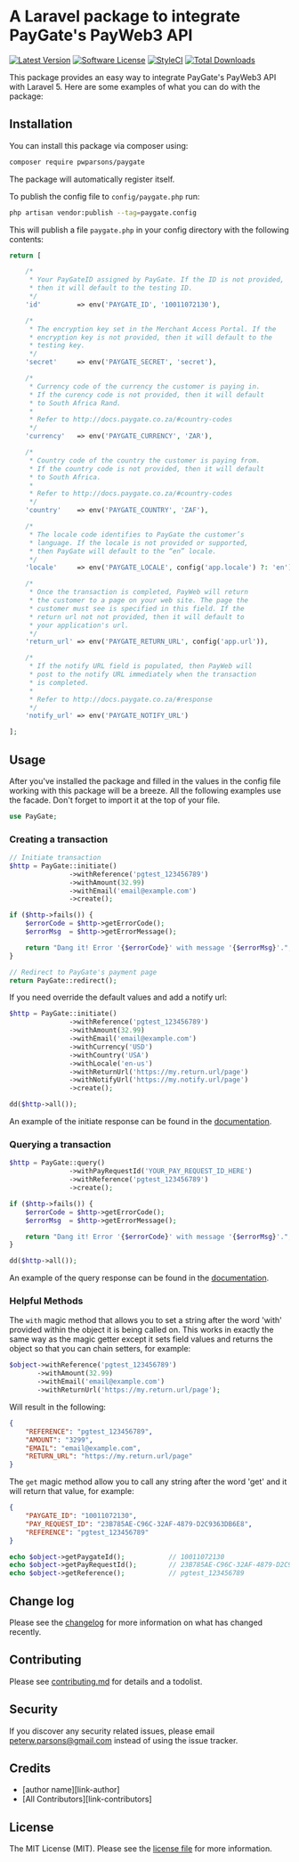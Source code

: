 # A Laravel package to integrate PayGate's PayWeb3 API

[![Latest Version](https://img.shields.io/github/release/pwparsons/paygate.svg?style=flat-square)](https://github.com/pwparsons/paygate/releases)
[![Software License](https://img.shields.io/badge/license-MIT-brightgreen.svg?style=flat-square)](LICENSE.md)
[![StyleCI](https://styleci.io/repos/203629326/shield?branch=master)](https://styleci.io/repos/203629326)
[![Total Downloads](https://img.shields.io/packagist/dt/pwparsons/paygate.svg?style=flat-square)](https://packagist.org/pwparsons/paygate)

This package provides an easy way to integrate PayGate's PayWeb3 API with Laravel 5. Here are some examples of what you can do with the package:

## Installation

You can install this package via composer using:

```bash
composer require pwparsons/paygate
```

The package will automatically register itself.

To publish the config file to `config/paygate.php` run:

```bash
php artisan vendor:publish --tag=paygate.config
```

This will publish a file `paygate.php` in your config directory with the following contents:

```php
return [

    /*
     * Your PayGateID assigned by PayGate. If the ID is not provided,
     * then it will default to the testing ID.
     */
    'id'         => env('PAYGATE_ID', '10011072130'),

    /*
     * The encryption key set in the Merchant Access Portal. If the
     * encryption key is not provided, then it will default to the
     * testing key.
     */
    'secret'     => env('PAYGATE_SECRET', 'secret'),

    /*
     * Currency code of the currency the customer is paying in.
     * If the curency code is not provided, then it will default
     * to South Africa Rand.
     *
     * Refer to http://docs.paygate.co.za/#country-codes
     */
    'currency'   => env('PAYGATE_CURRENCY', 'ZAR'),

    /*
     * Country code of the country the customer is paying from.
     * If the country code is not provided, then it will default
     * to South Africa.
     *
     * Refer to http://docs.paygate.co.za/#country-codes
     */
    'country'    => env('PAYGATE_COUNTRY', 'ZAF'),

    /*
     * The locale code identifies to PayGate the customer’s
     * language. If the locale is not provided or supported,
     * then PayGate will default to the “en” locale.
     */
    'locale'     => env('PAYGATE_LOCALE', config('app.locale') ?: 'en'),

    /*
     * Once the transaction is completed, PayWeb will return
     * the customer to a page on your web site. The page the
     * customer must see is specified in this field. If the 
     * return url not not provided, then it will default to
     * your application's url.
     */
    'return_url' => env('PAYGATE_RETURN_URL', config('app.url')),

    /*
     * If the notify URL field is populated, then PayWeb will
     * post to the notify URL immediately when the transaction
     * is completed.
     *
     * Refer to http://docs.paygate.co.za/#response
     */
    'notify_url' => env('PAYGATE_NOTIFY_URL')

];
```

## Usage

After you've installed the package and filled in the values in the config file working with this package will be a breeze. All the following examples use the facade. Don't forget to import it at the top of your file.

```php
use PayGate;
```

### Creating a transaction

```php
// Initiate transaction
$http = PayGate::initiate()
               ->withReference('pgtest_123456789')
               ->withAmount(32.99)
               ->withEmail('email@example.com')
               ->create();

if ($http->fails()) {
    $errorCode = $http->getErrorCode();
    $errorMsg  = $http->getErrorMessage();

    return "Dang it! Error '{$errorCode}' with message '{$errorMsg}'.";
}

// Redirect to PayGate's payment page
return PayGate::redirect();
```

If you need override the default values and add a notify url:

```php
$http = PayGate::initiate()
               ->withReference('pgtest_123456789')
               ->withAmount(32.99)
               ->withEmail('email@example.com')
               ->withCurrency('USD')
               ->withCountry('USA')
               ->withLocale('en-us')
               ->withReturnUrl('https://my.return.url/page')
               ->withNotifyUrl('https://my.notify.url/page')
               ->create();

dd($http->all());
```

An example of the initiate response can be found in the [documentation](http://docs.paygate.co.za/#response).

### Querying a transaction

```php
$http = PayGate::query()
               ->withPayRequestId('YOUR_PAY_REQUEST_ID_HERE')
               ->withReference('pgtest_123456789')
               ->create();

if ($http->fails()) {
    $errorCode = $http->getErrorCode();
    $errorMsg  = $http->getErrorMessage();

    return "Dang it! Error '{$errorCode}' with message '{$errorMsg}'.";
}

dd($http->all());
```

An example of the query response can be found in the [documentation](http://docs.paygate.co.za/#response-2).

### Helpful Methods

The `with` magic method that allows you to set a string after the word 'with' provided within the object it is being called on. This works in exactly the same way as the magic getter except it sets field values and returns the object so that you can chain setters, for example:

```php
$object->withReference('pgtest_123456789')
       ->withAmount(32.99)
       ->withEmail('email@example.com')
       ->withReturnUrl('https://my.return.url/page');
```

Will result in the following:

```json
{
    "REFERENCE": "pgtest_123456789",
    "AMOUNT": "3299",
    "EMAIL": "email@example.com",
    "RETURN_URL": "https://my.return.url/page"
}
```

The `get` magic method allow you to call any string after the word 'get' and it will return that value, for example:

```json
{
    "PAYGATE_ID": "10011072130",
    "PAY_REQUEST_ID": "23B785AE-C96C-32AF-4879-D2C9363DB6E8",
    "REFERENCE": "pgtest_123456789"
}
```

```php
echo $object->getPaygateId();           // 10011072130
echo $object->getPayRequestId();        // 23B785AE-C96C-32AF-4879-D2C9363DB6E8
echo $object->getReference();           // pgtest_123456789
```

## Change log

Please see the [changelog](changelog.md) for more information on what has changed recently.

## Contributing

Please see [contributing.md](contributing.md) for details and a todolist.

## Security

If you discover any security related issues, please email [peterw.parsons@gmail.com](mailto:peterw.parsons@gmail.com) instead of using the issue tracker.

## Credits

- [author name][link-author]
- [All Contributors][link-contributors]

## License

The MIT License (MIT). Please see the [license file](license.md) for more information.